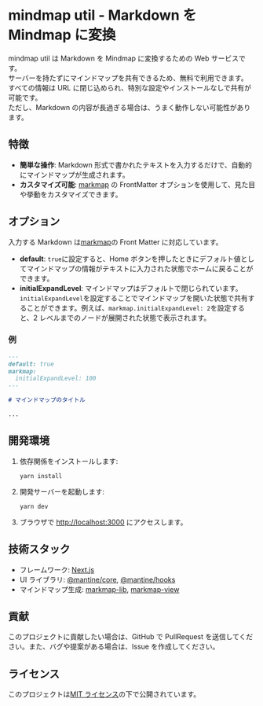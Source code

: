 # mindmap util - Markdown を Mindmap に変換

mindmap util は Markdown を Mindmap に変換するための Web サービスです。  
サーバーを持たずにマインドマップを共有できるため、無料で利用できます。  
すべての情報は URL に閉じ込められ、特別な設定やインストールなしで共有が可能です。  
ただし、Markdown の内容が長過ぎる場合は、うまく動作しない可能性があります。

## 特徴

- **簡単な操作**: Markdown 形式で書かれたテキストを入力するだけで、自動的にマインドマップが生成されます。
- **カスタマイズ可能**: [markmap](https://markmap.js.org/) の FrontMatter オプションを使用して、見た目や挙動をカスタマイズできます。

## オプション

入力する Markdown は[markmap](https://markmap.js.org/)の Front Matter に対応しています。

- **default**: `true`に設定すると、Home ボタンを押したときにデフォルト値としてマインドマップの情報がテキストに入力された状態でホームに戻ることができます。
- **initialExpandLevel**: マインドマップはデフォルトで閉じられています。`initialExpandLevel`を設定することでマインドマップを開いた状態で共有することができます。例えば、`markmap.initialExpandLevel: 2`を設定すると、2 レベルまでのノードが展開された状態で表示されます。

### 例

```markdown
---
default: true
markmap:
  initialExpandLevel: 100
---

# マインドマップのタイトル

...
```

## 開発環境

1. 依存関係をインストールします:
   ```
   yarn install
   ```
2. 開発サーバーを起動します:
   ```
   yarn dev
   ```
3. ブラウザで [http://localhost:3000](http://localhost:3000) にアクセスします。

## 技術スタック

- フレームワーク: [Next.js](https://nextjs.org/)
- UI ライブラリ: [@mantine/core](https://mantine.dev/), [@mantine/hooks](https://mantine.dev/hooks/)
- マインドマップ生成: [markmap-lib](https://github.com/gera2ld/markmap-lib), [markmap-view](https://github.com/gera2ld/markmap-view)

## 貢献

このプロジェクトに貢献したい場合は、GitHub で PullRequest を送信してください。また、バグや提案がある場合は、Issue を作成してください。

## ライセンス

このプロジェクトは[MIT ライセンス](LICENSE)の下で公開されています。
